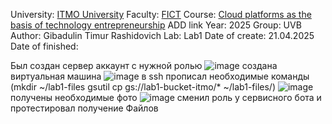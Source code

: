 University: [ITMO University](https://itmo.ru/ru/)
Faculty: [FICT](https://fict.itmo.ru)
Course: [Cloud platforms as the basis of technology entrepreneurship](https://) ADD link
Year: 2025
Group: UVB
Author: Gibadulin Timur Rashidovich
Lab: Lab1
Date of create: 21.04.2025
Date of finished: 


Был создан сервер аккаунт с нужной ролью
![image](https://github.com/user-attachments/assets/8a2e0913-9084-4a69-bd14-40fd9025b978)
создана виртуальная машина
![image](https://github.com/user-attachments/assets/3883146f-ebb0-455e-a3ef-1bbe5e541f2f)
в ssh прописал необходимые команды (mkdir ~/lab1-files
gsutil cp gs://lab1-bucket-itmo/* ~/lab1-files/)
![image](https://github.com/user-attachments/assets/974a846f-a813-4014-960a-a2db9e42a40b)
получены необходимые фото
![image](https://github.com/user-attachments/assets/498afc82-5c9a-4703-aa6c-465e3c9a1bfd)
сменил роль у сервисного бота и протестировал получение Файлов
